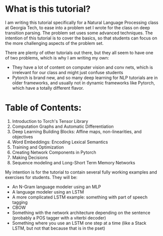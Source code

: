 # What is this tutorial?
I am writing this tutorial specifically for a Natural Language Processing class at Georgia Tech, to ease into a problem set I wrote for the class on deep transition parsing.
The problem set uses some advanced techniques.  The intention of this tutorial is to cover the basics, so that students can focus on the more challenging aspects of the problem set.

There are plenty of other tutorials out there, but they all seem to have one of two problems, which is why I am writing my own:
* They have a lot of content on computer vision and conv nets, which is irrelevant for our class and might just confuse students
* Pytorch is brand new, and so many deep learning for NLP tutorials are in older frameworks, and usually not in dynamic frameworks like Pytorch, which have a totally different flavor.

# Table of Contents:
1. Introduction to Torch's Tensor Library
2. Computation Graphs and Automatic Differentiation
3. Deep Learning Building Blocks: Affine maps, non-linearities, and objectives
4. Word Embeddings: Encoding Lexical Semantics
5. Training and Optimization
6. Creating Network Components in Pytorch
7. Making Decisions
8. Sequence modeling and Long-Short Term Memory Networks

My intention is for the tutorial to contain several fully working examples and exercises for students.  They will be:

* An N-Gram language modeler using an MLP
* A language modeler using an LSTM
* A more complicated LSTM example: something with part of speech tagging
* CBOW
* Something with the network architecture depending on the sentence (probably a POS tagger with a viterbi decoder)
* Something where you use an LSTM one step at a time (like a Stack LSTM, but not that because that is in the pset)
